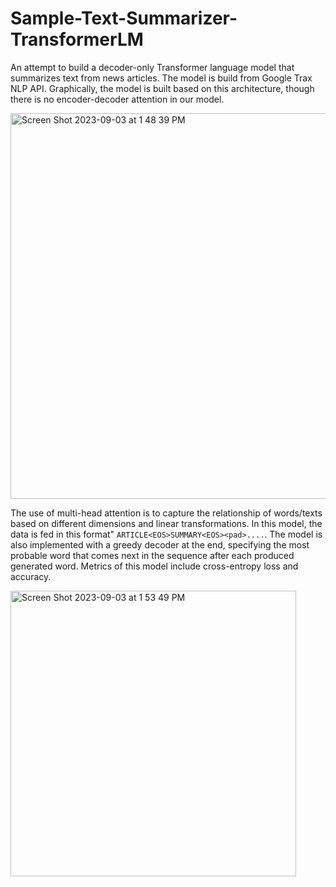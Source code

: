 # Sample-Text-Summarizer-TransformerLM
An attempt to build a decoder-only Transformer language model that summarizes text from news articles. The model is build from Google Trax NLP API. Graphically, the model is built based on this architecture, though there is no encoder-decoder attention in our model.

<img width="617" alt="Screen Shot 2023-09-03 at 1 48 39 PM" src="https://github.com/anthonywu2000/Sample-Text-Summarizer-TransformerLM/assets/52024770/e5d9fc8f-fc64-436e-97d9-e8edf44df694">

The use of multi-head attention is to capture the relationship of words/texts based on different dimensions and linear transformations. In this model, the data is fed in this format"
`ARTICLE<EOS>SUMMARY<EOS><pad>....`. The model is also implemented with a greedy decoder at the end, specifying the most probable word that comes next in the sequence after each produced generated word.
Metrics of this model include cross-entropy loss and accuracy. 

<img width="457" alt="Screen Shot 2023-09-03 at 1 53 49 PM" src="https://github.com/anthonywu2000/Sample-Text-Summarizer-TransformerLM/assets/52024770/6873e828-d7cb-4a54-ba29-ad1f9043cf74">


